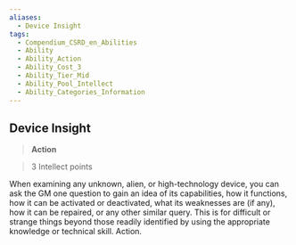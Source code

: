 ```yaml
---
aliases:
  - Device Insight
tags:
  - Compendium_CSRD_en_Abilities
  - Ability
  - Ability_Action
  - Ability_Cost_3
  - Ability_Tier_Mid
  - Ability_Pool_Intellect
  - Ability_Categories_Information
---
```

  
    
## Device Insight    
>**Action**    
>3 Intellect points  
    
When examining any unknown, alien, or high-technology device, you can ask the GM one question to gain an idea of its capabilities, how it functions, how it can be activated or deactivated, what its weaknesses are (if any), how it can be repaired, or any other similar query. This is for difficult or strange things beyond those readily identified by using the appropriate knowledge or technical skill. Action.